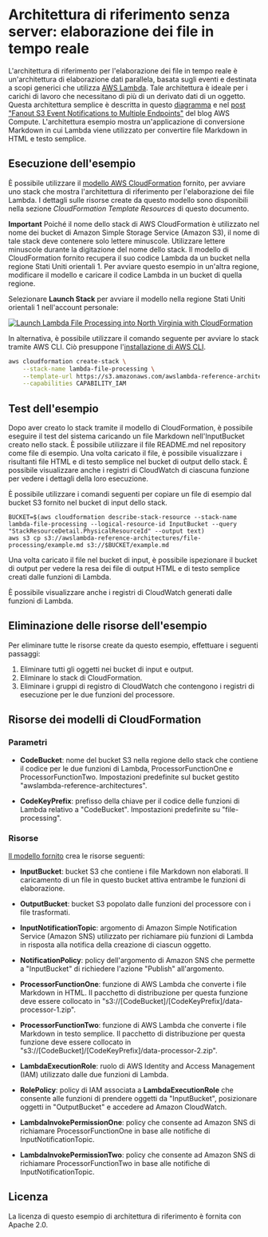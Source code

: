 # Architettura di riferimento senza server: elaborazione dei file in tempo reale

L'architettura di riferimento per l'elaborazione dei file in tempo reale è un'architettura di elaborazione dati parallela, basata sugli eventi e destinata a scopi generici che utilizza [AWS Lambda](https://aws.amazon.com/lambda). Tale architettura è ideale per i carichi di lavoro che necessitano di più di un derivato dati di un oggetto. Questa architettura semplice è descritta in questo [diagramma](https://s3.amazonaws.com/awslambda-reference-architectures/file-processing/lambda-refarch-fileprocessing.pdf) e nel [post "Fanout S3 Event Notifications to Multiple Endpoints"](https://aws.amazon.com/blogs/compute/fanout-s3-event-notifications-to-multiple-endpoints/) del blog AWS Compute. L'architettura esempio mostra un'applicazione di conversione Markdown in cui Lambda viene utilizzato per convertire file Markdown in HTML e testo semplice.

## Esecuzione dell'esempio

È possibile utilizzare il [modello AWS CloudFormation](https://s3.amazonaws.com/awslambda-reference-architectures/file-processing/lambda_file_processing.template) fornito, per avviare uno stack che mostra l'architettura di riferimento per l'elaborazione dei file Lambda. I dettagli sulle risorse create da questo modello sono disponibili nella sezione *CloudFormation Template Resources* di questo documento.

**Important** Poiché il nome dello stack di AWS CloudFormation è utilizzato nel nome dei bucket di Amazon Simple Storage Service (Amazon S3), il nome di tale stack deve contenere solo lettere minuscole. Utilizzare lettere minuscole durante la digitazione del nome dello stack. Il modello di CloudFormation fornito recupera il suo codice Lambda da un bucket nella regione Stati Uniti orientali 1. Per avviare questo esempio in un'altra regione, modificare il modello e caricare il codice Lambda in un bucket di quella regione.


Selezionare **Launch Stack** per avviare il modello nella regione Stati Uniti orientali 1 nell'account personale:

[![Launch Lambda File Processing into North Virginia with CloudFormation](http://docs.aws.amazon.com/AWSCloudFormation/latest/UserGuide/images/cloudformation-launch-stack-button.png)](https://console.aws.amazon.com/cloudformation/home?region=us-east-1#/stacks/new?stackName=lambda-file-processing&amp;templateURL=https://s3.amazonaws.com/awslambda-reference-architectures/file-processing/lambda_file_processing.template)

In alternativa, è possibile utilizzare il comando seguente per avviare lo stack tramite AWS CLI. Ciò presuppone l'[installazione di AWS CLI](http://docs.aws.amazon.com/cli/latest/userguide/installing.html).

```bash
aws cloudformation create-stack \
    --stack-name lambda-file-processing \
    --template-url https://s3.amazonaws.com/awslambda-reference-architectures/file-processing/lambda_file_processing.template \
    --capabilities CAPABILITY_IAM
```

## Test dell'esempio

Dopo aver creato lo stack tramite il modello di CloudFormation, è possibile eseguire il test del sistema caricando un file Markdown nell'InputBucket creato nello stack. È possibile utilizzare il file README.md nel repository come file di esempio. Una volta caricato il file, è possibile visualizzare i risultanti file HTML e di testo semplice nel bucket di output dello stack. È possibile visualizzare anche i registri di CloudWatch di ciascuna funzione per vedere i dettagli della loro esecuzione.

È possibile utilizzare i comandi seguenti per copiare un file di esempio dal bucket S3 fornito nel bucket di input dello stack.

```
BUCKET=$(aws cloudformation describe-stack-resource --stack-name lambda-file-processing --logical-resource-id InputBucket --query "StackResourceDetail.PhysicalResourceId" --output text)
aws s3 cp s3://awslambda-reference-architectures/file-processing/example.md s3://$BUCKET/example.md
```

Una volta caricato il file nel bucket di input, è possibile ispezionare il bucket di output per vedere la resa dei file di output HTML e di testo semplice creati dalle funzioni di Lambda.

È possibile visualizzare anche i registri di CloudWatch generati dalle funzioni di Lambda.

## Eliminazione delle risorse dell'esempio

Per eliminare tutte le risorse create da questo esempio, effettuare i seguenti passaggi:

1. Eliminare tutti gli oggetti nei bucket di input e output.
1. Eliminare lo stack di CloudFormation.
1. Eliminare i gruppi di registro di CloudWatch che contengono i registri di esecuzione per le due funzioni del processore.



## Risorse dei modelli di CloudFormation

### Parametri
- **CodeBucket**: nome del bucket S3 nella regione dello stack che contiene il codice per le due funzioni di Lambda, ProcessorFunctionOne e ProcessorFunctionTwo. Impostazioni predefinite sul bucket gestito "awslambda-reference-architectures".

- **CodeKeyPrefix**: prefisso della chiave per il codice delle funzioni di Lambda relativo a "CodeBucket". Impostazioni predefinite su "file-processing".

### Risorse
[Il modello fornito](https://s3.amazonaws.com/awslambda-reference-architectures/file-processing/lambda_file_processing.template)
crea le risorse seguenti:

- **InputBucket**: bucket S3 che contiene i file Markdown non elaborati. Il caricamento di un file in questo bucket attiva entrambe le funzioni di elaborazione.

- **OutputBucket**: bucket S3 popolato dalle funzioni del processore con i file trasformati.

- **InputNotificationTopic**: argomento di Amazon Simple Notification Service (Amazon SNS) utilizzato per richiamare più funzioni di Lambda in risposta alla notifica della creazione di ciascun oggetto.

- **NotificationPolicy**: policy dell'argomento di Amazon SNS che permette a "InputBucket" di richiedere l'azione "Publish" all'argomento.

- **ProcessorFunctionOne**: funzione di AWS Lambda che converte i file Markdown in HTML. Il pacchetto di distribuzione per questa funzione deve essere collocato in "s3://[CodeBucket]/[CodeKeyPrefix]/data-processor-1.zip".

- **ProcessorFunctionTwo**: funzione di AWS Lambda che converte i file Markdown in testo semplice.  Il pacchetto di distribuzione per questa funzione deve essere collocato in "s3://[CodeBucket]/[CodeKeyPrefix]/data-processor-2.zip".

- **LambdaExecutionRole**: ruolo di AWS Identity and Access Management (IAM) utilizzato dalle due funzioni di Lambda.

- **RolePolicy**: policy di IAM associata a **LambdaExecutionRole** che consente alle funzioni di prendere oggetti da "InputBucket", posizionare oggetti in "OutputBucket" e accedere ad Amazon CloudWatch.

- **LambdaInvokePermissionOne**: policy che consente ad Amazon SNS di richiamare ProcessorFunctionOne in base alle notifiche di InputNotificationTopic.

- **LambdaInvokePermissionTwo**: policy che consente ad Amazon SNS di richiamare ProcessorFunctionTwo in base alle notifiche di InputNotificationTopic.


## Licenza

La licenza di questo esempio di architettura di riferimento è fornita con Apache 2.0.
